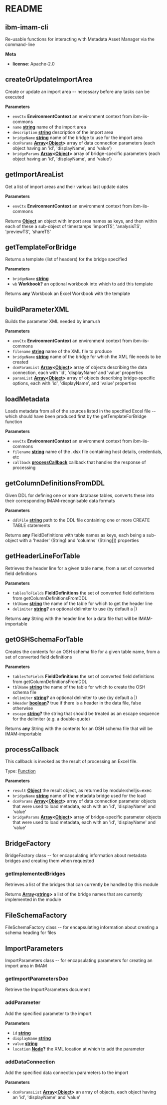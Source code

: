 # README

<!-- Generated by documentation.js. Update this documentation by updating the source code. -->

## ibm-imam-cli

Re-usable functions for interacting with Metadata Asset Manager via the command-line

**Meta**

-   **license**: Apache-2.0

## createOrUpdateImportArea

Create or update an import area -- necessary before any tasks can be executed

**Parameters**

-   `envCtx` **EnvironmentContext** an environment context from ibm-iis-commons
-   `name` **[string](https://developer.mozilla.org/en-US/docs/Web/JavaScript/Reference/Global_Objects/String)** name of the import area
-   `description` **[string](https://developer.mozilla.org/en-US/docs/Web/JavaScript/Reference/Global_Objects/String)** description of the import area
-   `bridgeName` **[string](https://developer.mozilla.org/en-US/docs/Web/JavaScript/Reference/Global_Objects/String)** name of the bridge to use for the import area
-   `dcnParams` **[Array](https://developer.mozilla.org/en-US/docs/Web/JavaScript/Reference/Global_Objects/Array)&lt;[Object](https://developer.mozilla.org/en-US/docs/Web/JavaScript/Reference/Global_Objects/Object)>** array of data connection parameters (each object having an 'id', 'displayName', and 'value')
-   `bridgeParams` **[Array](https://developer.mozilla.org/en-US/docs/Web/JavaScript/Reference/Global_Objects/Array)&lt;[Object](https://developer.mozilla.org/en-US/docs/Web/JavaScript/Reference/Global_Objects/Object)>** array of bridge-specific parameters (each object having an 'id', 'displayName', and 'value')

## getImportAreaList

Get a list of import areas and their various last update dates

**Parameters**

-   `envCtx` **EnvironmentContext** an environment context from ibm-iis-commons

Returns **[Object](https://developer.mozilla.org/en-US/docs/Web/JavaScript/Reference/Global_Objects/Object)** an object with import area names as keys, and then within each of these a sub-object of timestamps 'importTS', 'analysisTS', 'previewTS', 'shareTS'

## getTemplateForBridge

Returns a template (list of headers) for the bridge specified

**Parameters**

-   `bridgeName` **[string](https://developer.mozilla.org/en-US/docs/Web/JavaScript/Reference/Global_Objects/String)** 
-   `wb` **Workbook?** an optional workbook into which to add this template

Returns **any** Workbook an Excel Workbook with the template

## buildParameterXML

Builds the parameter XML needed by imam.sh

**Parameters**

-   `envCtx` **EnvironmentContext** an environment context from ibm-iis-commons
-   `filename` **[string](https://developer.mozilla.org/en-US/docs/Web/JavaScript/Reference/Global_Objects/String)** name of the XML file to produce
-   `bridgeName` **[string](https://developer.mozilla.org/en-US/docs/Web/JavaScript/Reference/Global_Objects/String)** name of the bridge for which the XML file needs to be created
-   `dcnParamList` **[Array](https://developer.mozilla.org/en-US/docs/Web/JavaScript/Reference/Global_Objects/Array)&lt;[Object](https://developer.mozilla.org/en-US/docs/Web/JavaScript/Reference/Global_Objects/Object)>** array of objects describing the data connection, each with 'id', 'displayName' and 'value' properties
-   `paramList` **[Array](https://developer.mozilla.org/en-US/docs/Web/JavaScript/Reference/Global_Objects/Array)&lt;[Object](https://developer.mozilla.org/en-US/docs/Web/JavaScript/Reference/Global_Objects/Object)>** array of objects describing bridge-specific options, each with 'id', 'displayName', and 'value' properties

## loadMetadata

Loads metadata from all of the sources listed in the specified Excel file -- which should have been produced first by the getTemplateForBridge function

**Parameters**

-   `envCtx` **EnvironmentContext** an environment context from ibm-iis-commons
-   `filename` **[string](https://developer.mozilla.org/en-US/docs/Web/JavaScript/Reference/Global_Objects/String)** name of the .xlsx file containing host details, credentials, etc
-   `callback` **[processCallback](#processcallback)** callback that handles the response of processing

## getColumnDefinitionsFromDDL

Given DDL for defining one or more database tables, converts these into their corresponding IMAM-recognisable data formats

**Parameters**

-   `ddlFile` **[string](https://developer.mozilla.org/en-US/docs/Web/JavaScript/Reference/Global_Objects/String)** path to the DDL file containing one or more CREATE TABLE statements

Returns **any** FieldDefinitions with table names as keys, each being a sub-object with a 'header' (String) and 'columns' (String\[]) properties

## getHeaderLineForTable

Retrieves the header line for a given table name, from a set of converted field definitions

**Parameters**

-   `tablesToFields` **FieldDefinitions** the set of converted field definitions from getColumnDefinitionsFromDDL
-   `tblName` **[string](https://developer.mozilla.org/en-US/docs/Web/JavaScript/Reference/Global_Objects/String)** the name of the table for which to get the header line
-   `delimiter` **[string](https://developer.mozilla.org/en-US/docs/Web/JavaScript/Reference/Global_Objects/String)?** an optional delimiter to use (by default a |)

Returns **any** String with the header line for a data file that will be IMAM-importable

## getOSHSchemaForTable

Creates the contents for an OSH schema file for a given table name, from a set of converted field definitions

**Parameters**

-   `tablesToFields` **FieldDefinitions** the set of converted field definitions from getColumnDefinitionsFromDDL
-   `tblName` **[string](https://developer.mozilla.org/en-US/docs/Web/JavaScript/Reference/Global_Objects/String)** the name of the table for which to create the OSH schema file
-   `delimiter` **[string](https://developer.mozilla.org/en-US/docs/Web/JavaScript/Reference/Global_Objects/String)?** an optional delimiter to use (by default a |)
-   `bHeader` **[boolean](https://developer.mozilla.org/en-US/docs/Web/JavaScript/Reference/Global_Objects/Boolean)?** true if there is a header in the data file, false otherwise
-   `escape` **[string](https://developer.mozilla.org/en-US/docs/Web/JavaScript/Reference/Global_Objects/String)?** the string that should be treated as an escape sequence for the delimiter (e.g. a double-quote)

Returns **any** String with the contents for an OSH schema file that will be IMAM-importable

## processCallback

This callback is invoked as the result of processing an Excel file.

Type: [Function](https://developer.mozilla.org/en-US/docs/Web/JavaScript/Reference/Statements/function)

**Parameters**

-   `result` **[Object](https://developer.mozilla.org/en-US/docs/Web/JavaScript/Reference/Global_Objects/Object)** the result object, as returned by module:shelljs~exec
-   `bridgeName` **[string](https://developer.mozilla.org/en-US/docs/Web/JavaScript/Reference/Global_Objects/String)** name of the metadata bridge used for the load
-   `dcnParams` **[Array](https://developer.mozilla.org/en-US/docs/Web/JavaScript/Reference/Global_Objects/Array)&lt;[Object](https://developer.mozilla.org/en-US/docs/Web/JavaScript/Reference/Global_Objects/Object)>** array of data connection parameter objects that were used to load metadata, each with an 'id', 'displayName' and 'value'
-   `bridgeParams` **[Array](https://developer.mozilla.org/en-US/docs/Web/JavaScript/Reference/Global_Objects/Array)&lt;[Object](https://developer.mozilla.org/en-US/docs/Web/JavaScript/Reference/Global_Objects/Object)>** array of bridge-specific parameter objects that were used to load metadata, each with an 'id', 'displayName' and 'value'

## BridgeFactory

BridgeFactory class -- for encapsulating information about metadata bridges and creating them when requested

### getImplementedBridges

Retrieves a list of the bridges that can currently be handled by this module

Returns **[Array](https://developer.mozilla.org/en-US/docs/Web/JavaScript/Reference/Global_Objects/Array)&lt;[string](https://developer.mozilla.org/en-US/docs/Web/JavaScript/Reference/Global_Objects/String)>** a list of the bridge names that are currently implemented in the module

## FileSchemaFactory

FileSchemaFactory class -- for encapsulating information about creating a schema heading for files

## ImportParameters

ImportParameters class -- for encapsulating parameters for creating an import area in IMAM

### getImportParametersDoc

Retrieve the ImportParameters document

### addParameter

Add the specified parameter to the import

**Parameters**

-   `id` **[string](https://developer.mozilla.org/en-US/docs/Web/JavaScript/Reference/Global_Objects/String)** 
-   `displayName` **[string](https://developer.mozilla.org/en-US/docs/Web/JavaScript/Reference/Global_Objects/String)** 
-   `value` **[string](https://developer.mozilla.org/en-US/docs/Web/JavaScript/Reference/Global_Objects/String)** 
-   `location` **[Node](https://developer.mozilla.org/en-US/docs/Web/API/Node/nextSibling)?** the XML location at which to add the parameter

### addDataConnection

Add the specified data connection parameters to the import

**Parameters**

-   `dcnParamsList` **[Array](https://developer.mozilla.org/en-US/docs/Web/JavaScript/Reference/Global_Objects/Array)&lt;[Object](https://developer.mozilla.org/en-US/docs/Web/JavaScript/Reference/Global_Objects/Object)>** an array of objects, each object having an 'id', 'displayName' and 'value'
